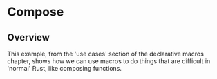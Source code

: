 # Compose

## Overview

This example, from the 'use cases' section of the declarative macros chapter,
shows how we can use macros to do things that are difficult in 'normal' Rust,
like composing functions.
